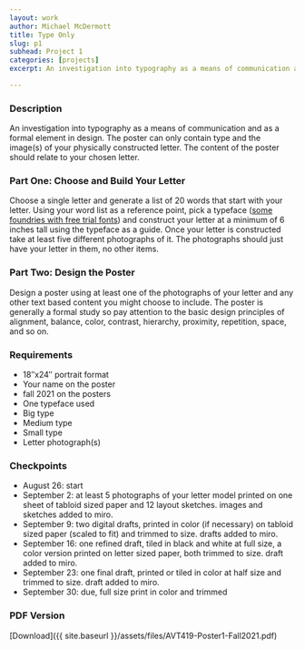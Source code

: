 ```yaml
---
layout: work
author: Michael McDermott
title: Type Only
slug: p1
subhead: Project 1
categories: [projects]
excerpt: An investigation into typography as a means of communication and as a formal element in design. The base of the project will be choosing a character to physically construct, then documenting that character through photography and then integrating that image into a poster.

---
```


### Description
An investigation into typography as a means of communication and as a formal element in design. The poster can only contain type and the image(s) of your physically constructed letter. The content of the poster should relate to your chosen letter.

### Part One: Choose and Build Your Letter
Choose a single letter and generate a list of 20 words that start with your letter. Using your word list as a reference point, pick a typeface ([some foundries with free trial fonts](https://gmu-gd.github.io/classes/type/index.html)) and construct your letter at a minimum of 6 inches tall using the typeface as a guide. Once your letter is constructed take at least five different photographs of it. The photographs should just have your letter in them, no other items.

### Part Two: Design the Poster
Design a poster using at least one of the photographs of your letter and any other text based content you might choose to include. The poster is generally a formal study so pay attention to the basic design principles of alignment, balance, color, contrast, hierarchy, proximity, repetition, space, and so on.

### Requirements
* 18&#8243;x24&#8243; portrait format
* Your name on the poster
* fall 2021 on the posters
* One typeface used
* Big type
* Medium type
* Small type
* Letter photograph(s)

### Checkpoints
* August 26: start
* September 2: at least 5 photographs of your letter model printed on one sheet of tabloid sized paper and 12 layout sketches. images and sketches added to miro.
* September 9: two digital drafts, printed in color (if necessary) on tabloid sized paper (scaled to fit) and trimmed to size. drafts added to miro.
* September 16: one refined draft, tiled in black and white at full size, a color version printed on letter sized paper, both trimmed to size. draft added to miro.
* September 23: one final draft, printed or tiled in color at half size and trimmed to size. draft added to miro.
* September 30: due, full size print in color and trimmed

### PDF Version
[Download]({{ site.baseurl }}/assets/files/AVT419-Poster1-Fall2021.pdf)
